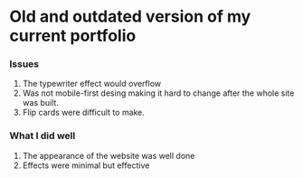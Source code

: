 # Old and outdated version of my current portfolio

### Issues 
1. The typewriter effect would overflow
2. Was not mobile-first desing making it hard to change after the whole site was built.
3. Flip cards were difficult to make.

### What I did well
1. The appearance of the website was well done
2. Effects were minimal but effective

